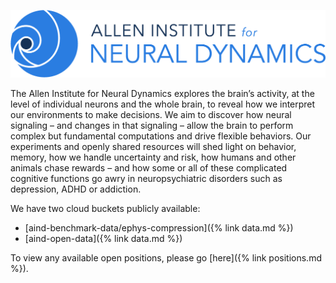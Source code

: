 ![AIND](/assets/img/AIND_logo.png)

The Allen Institute for Neural Dynamics explores the brain’s activity, at the level of individual neurons and the whole brain, to reveal how we interpret our environments to make decisions. We aim to discover how neural signaling – and changes in that signaling – allow the brain to perform complex but fundamental computations and drive flexible behaviors. Our experiments and openly shared resources will shed light on behavior, memory, how we handle uncertainty and risk, how humans and other animals chase rewards – and how some or all of these complicated cognitive functions go awry in neuropsychiatric disorders such as depression, ADHD or addiction. 

We have two cloud buckets publicly available:
* [aind-benchmark-data/ephys-compression]({% link data.md %})
* [aind-open-data]({% link data.md %})

To view any available open positions, please go [here]({% link positions.md %}).